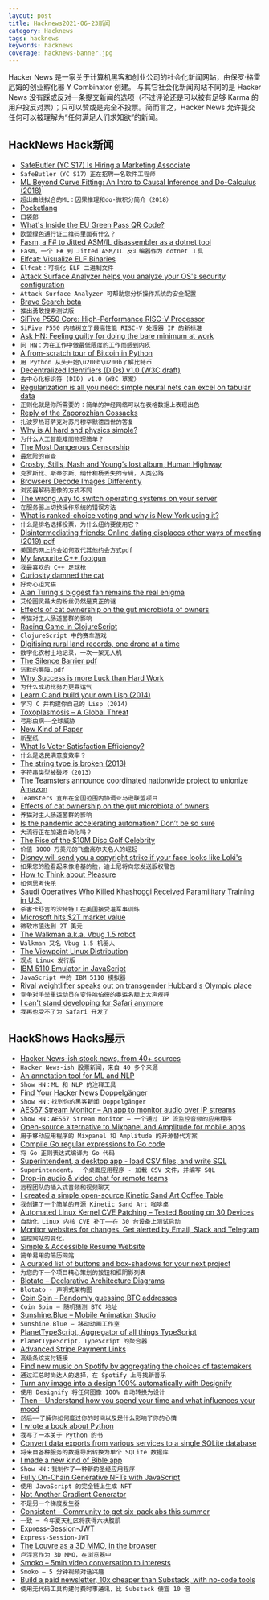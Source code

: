 ```yaml
---
layout: post
title: Hacknews2021-06-23新闻
category: Hacknews
tags: hacknews
keywords: hacknews
coverage: hacknews-banner.jpg
---
```


Hacker News 是一家关于计算机黑客和创业公司的社会化新闻网站，由保罗·格雷厄姆的创业孵化器 Y Combinator 创建。
与其它社会化新闻网站不同的是 Hacker News 没有踩或反对一条提交新闻的选项（不过评论还是可以被有足够 Karma 的用户投反对票）；只可以赞或是完全不投票。简而言之，Hacker News 允许提交任何可以被理解为“任何满足人们求知欲”的新闻。

## HackNews Hack新闻


- [SafeButler (YC S17) Is Hiring a Marketing Associate](https://www.safebutler.com/careers)
- `SafeButler（YC S17）正在招聘一名软件工程师`
- [ML Beyond Curve Fitting: An Intro to Causal Inference and Do-Calculus (2018)](https://www.inference.vc/untitled/)
- `超出曲线拟合的ML：因果推理和do-微积分简介（2018）`
- [Pocketlang](https://github.com/ThakeeNathees/pocketlang)
- `口袋郎`
- [What's Inside the EU Green Pass QR Code?](https://gir.st/blog/greenpass.html)
- `欧盟绿色通行证二维码里面有什么？`
- [Fasm, a F# to Jitted ASM/IL disassembler as a dotnet tool](https://github.com/d-edge/fasm)
- `Fasm，一个 F# 到 Jitted ASM/IL 反汇编器作为 dotnet 工具`
- [Elfcat: Visualize ELF Binaries](https://github.com/ruslashev/elfcat)
- `Elfcat：可视化 ELF 二进制文件`
- [Attack Surface Analyzer helps you analyze your OS's security configuration](https://github.com/Microsoft/AttackSurfaceAnalyzer)
- `Attack Surface Analyzer 可帮助您分析操作系统的安全配置`
- [Brave Search beta](https://search.brave.com/)
- `推出勇敢搜索测试版`
- [SiFive P550 Core: High-Performance RISC-V Processor](https://www.sifive.com/press/sifive-performance-p550-core-sets-new-standard-as-highest)
- `SiFive P550 内核树立了最高性能 RISC-V 处理器 IP 的新标准`
- [Ask HN: Feeling guilty for doing the bare minimum at work](item?id=27593462)
- `问 HN：为在工作中做最低限度的工作而感到内疚`
- [A from-scratch tour of Bitcoin in Python](https://karpathy.github.io/2021/06/21/blockchain/)
- `用 Python 从头开始\u200b\u200b了解比特币`
- [Decentralized Identifiers (DIDs) v1.0 (W3C draft)](https://www.w3.org/TR/did-core/)
- `去中心化标识符 (DID) v1.0（W3C 草案）`
- [Regularization is all you need: simple neural nets can excel on tabular data](https://arxiv.org/abs/2106.11189)
- `正则化就是你所需要的：简单的神经网络可以在表格数据上表现出色`
- [Reply of the Zaporozhian Cossacks](https://en.wikipedia.org/wiki/Reply_of_the_Zaporozhian_Cossacks)
- `扎波罗热哥萨克对苏丹穆罕默德四世的答复`
- [Why is AI hard and physics simple?](https://arxiv.org/abs/2104.00008)
- `为什么人工智能难而物理简单？`
- [The Most Dangerous Censorship](https://edwardsnowden.substack.com/p/on-censorship-pt-1)
- `最危险的审查`
- [Crosby, Stills, Nash and Young’s lost album, Human Highway](https://longreads.com/2021/03/30/crosby-stills-nash-youngs-lost-album-human-highway/)
- `克罗斯比、斯蒂尔斯、纳什和杨丢失的专辑，人类公路`
- [Browsers Decode Images Differently](https://bien.ee/image-decoding-differences-between-browsers/)
- `浏览器解码图像的方式不同`
- [The wrong way to switch operating systems on your server](https://figbert.com/posts/wrong-way-to-switch-server-os/)
- `在服务器上切换操作系统的错误方法`
- [What is ranked-choice voting and why is New York using it?](https://www.npr.org/2021/06/22/1008807504/ranked-choice-voting-new-york-city-mayors-race)
- `什么是排名选择投票，为什么纽约要使用它？`
- [Disintermediating friends: Online dating displaces other ways of meeting (2019) pdf](https://web.stanford.edu/~mrosenfe/Rosenfeld_et_al_Disintermediating_Friends.pdf)
- `美国的网上约会如何取代其他约会方式pdf`
- [My favourite C++ footgun](https://dustri.org/b/my-favourite-c-footgun.html)
- `我最喜欢的 C++ 足球枪`
- [Curiosity damned the cat](https://edwardfeser.blogspot.com/2021/06/curiosity-damned-cat.html)
- `好奇心诅咒猫`
- [Alan Turing's biggest fan remains the real enigma](https://www.westword.com/news/alan-turing-enigma-british-codebreaker-homeland-security-colorado-11996659)
- `艾伦图灵最大的粉丝仍然是真正的谜`
- [Effects of cat ownership on the gut microbiota of owners](https://doi.org/10.1371/journal.pone.0253133)
- `养猫对主人肠道菌群的影响`
- [Racing Game in ClojureScript](https://github.com/ertugrulcetin/racing-game-cljs)
- `ClojureScript 中的赛车游戏`
- [Digitising rural land records, one drone at a time](https://www.bloombergquint.com/business/digitising-rural-land-records-one-drone-at-a-time)
- `数字化农村土地记录，一次一架无人机`
- [The Silence Barrier pdf](http://www.arvindguptatoys.com/arvindgupta/jppsilencebarrier.pdf)
- `沉默的屏障.pdf`
- [Why Success is more Luck than Hard Work](https://www.linkedin.com/pulse/whether-we-succeed-life-mostly-aboutluck-biplab-chakraborty)
- `为什么成功比努力更靠运气`
- [Learn C and build your own Lisp (2014)](http://buildyourownlisp.com/)
- `学习 C 并构建你自己的 Lisp (2014)`
- [Toxoplasmosis – A Global Threat](https://www.ncbi.nlm.nih.gov/pmc/articles/PMC3963851/)
- `弓形虫病——全球威胁`
- [New Kind of Paper](https://mlajtos.mu/posts/new-kind-of-paper)
- `新型纸`
- [What Is Voter Satisfaction Efficiency?](http://electionscience.github.io/vse-sim/VSE/)
- `什么是选民满意度效率？`
- [The string type is broken (2013)](https://mortoray.com/2013/11/27/the-string-type-is-broken/)
- `字符串类型被破坏（2013）`
- [The Teamsters announce coordinated nationwide project to unionize Amazon](https://www.vice.com/en/article/akg7pp/the-teamsters-announce-coordinated-nationwide-project-to-unionize-amazon)
- `Teamsters 宣布在全国范围内协调亚马逊联盟项目`
- [Effects of cat ownership on the gut microbiota of owners](https://journals.plos.org/plosone/article?id=10.1371/journal.pone.0253133)
- `养猫对主人肠道菌群的影响`
- [Is the pandemic accelerating automation? Don’t be so sure](https://www.economist.com/finance-and-economics/2021/06/19/is-the-pandemic-accelerating-automation-dont-be-so-sure)
- `大流行正在加速自动化吗？`
- [The Rise of the $10M Disc Golf Celebrity](https://www.theringer.com/features/2021/6/21/22542839/disc-golf-niche-sports-million-dollar-endorsement-deals)
- `价值 1000 万美元的飞盘高尔夫名人的崛起`
- [Disney will send you a copyright strike if your face looks like Loki's](https://twitter.com/LordAmalthean/status/1407015308796309506)
- `如果您的脸看起来像洛基的脸，迪士尼将向您发送版权警告`
- [How to Think about Pleasure](https://psyche.co/guides/from-hedonism-to-humanism-philosophys-defence-of-pleasure)
- `如何思考快乐`
- [Saudi Operatives Who Killed Khashoggi Received Paramilitary Training in U.S.](https://www.nytimes.com/2021/06/22/us/politics/khashoggi-saudi-kill-team-us-training.html)
- `杀害卡舒吉的沙特特工在美国接受准军事训练`
- [Microsoft hits $2T market value](https://www.seattletimes.com/business/microsoft-rises-to-join-apple-in-exclusive-2-trillion-club/)
- `微软市值达到 2T 美元`
- [The Walkman a.k.a. Vbug 1.5 robot](http://grant.solarbotics.net/walkman.htm)
- `Walkman 又名 Vbug 1.5 机器人`
- [The Viewpoint Linux Distribution](https://www.geeklan.co.uk/?p=2774)
- `观点 Linux 发行版`
- [IBM 5110 Emulator in JavaScript](https://norbertkehrer.github.io/ibm_5110/emu5110.html)
- `JavaScript 中的 IBM 5110 模拟器`
- [Rival weightlifter speaks out on transgender Hubbard's Olympic place](https://www.insidethegames.biz/articles/1108399/anna-vanbellinghen-hubbard)
- `竞争对手举重运动员在变性哈伯德的奥运名额上大声疾呼`
- [I can't stand developing for Safari anymore](https://old.reddit.com/r/webdev/comments/o5k8gb/rant_i_cant_stand_developing_for_safari_anymore/)
- `我再也受不了为 Safari 开发了`


## HackShows Hacks展示

- [ Hacker News-ish stock news, from 40+ sources](https://steez.news)
- `Hacker News-ish 股票新闻，来自 40 多个来源`
- [ An annotation tool for ML and NLP](https://www.getmarkup.com/)
- `Show HN：ML 和 NLP 的注释工具`
- [ Find Your Hacker News Doppelgänger](https://share.streamlit.io/pinecone-io/playground/hacker_news/src/server.py)
- `Show HN：找到你的黑客新闻 Doppelgänger`
- [ AES67 Stream Monitor – An app to monitor audio over IP streams](https://aes67.app/)
- `Show HN：AES67 Stream Monitor – 一个通过 IP 流监控音频的应用程序`
- [ Open-source alternative to Mixpanel and Amplitude for mobile apps](https://github.com/socketkit/awacs)
- `用于移动应用程序的 Mixpanel 和 Amplitude 的开源替代方案`
- [ Compile Go regular expressions to Go code](https://regexp2go-demo.herokuapp.com/)
- `将 Go 正则表达式编译为 Go 代码`
- [ Superintendent, a desktop app - load CSV files, and write SQL](https://superintendent.app/)
- `Superintendent，一个桌面应用程序 - 加载 CSV 文件，并编写 SQL`
- [ Drop-in audio & video chat for remote teams](https://usenoor.com)
- `远程团队的插入式音频和视频聊天`
- [ I created a simple open-source Kinetic Sand Art Coffee Table](https://www.instructables.com/Easily-Build-a-MACHINE-THAT-DESTROYS-WHAT-IT-CREAT/)
- `我创建了一个简单的开源 Kinetic Sand Art 咖啡桌`
- [ Automated Linux Kernel CVE Patching – Tested Booting on 30 Devices](https://github.com/Divested-Mobile/CVE_Checker)
- `自动化 Linux 内核 CVE 补丁——在 30 台设备上测试启动`
- [ Monitor websites for changes. Get alerted by Email, Slack and Telegram](https://webtrackr.io/)
- `监控网站的变化。`
- [ Simple & Accessible Resume Website](https://jmath.dev)
- `简单易用的简历网站`
- [ A curated list of buttons and box-shadows for your next project](https://copy-paste-css.com/)
- `为您的下一个项目精心策划的按钮和框阴影列表`
- [ Blotato – Declarative Architecture Diagrams](https://app.blotato.com/demo)
- `Blotato - 声明式架构图`
- [ Coin Spin – Randomly guessing BTC addresses](https://coinspin.app)
- `Coin Spin – 随机猜测 BTC 地址`
- [ Sunshine.Blue – Mobile Animation Studio](https://sunshine.blue)
- `Sunshine.Blue – 移动动画工作室`
- [ PlanetTypeScript, Aggregator of all things TypeScript](http://www.planettypescript.com/)
- `PlanetTypeScript，TypeScript 的聚合器`
- [ Advanced Stripe Payment Links](https://priceblocs.com/features/links/advanced)
- `高级条纹支付链接`
- [ Find new music on Spotify by aggregating the choices of tastemakers](https://github.com/shijithpk/music-discovery)
- `通过汇总时尚达人的选择，在 Spotify 上寻找新音乐`
- [ Turn any image into a design 100% automatically with Designify](https://www.designify.com/?ref=hn)
- `使用 Designify 将任何图像 100% 自动转换为设计`
- [ Then – Understand how you spend your time and what influences your mood](https://pupishi.com/then)
- `然后——了解你如何度过你的时间以及是什么影响了你的心情`
- [ I wrote a book about Python](https://pragprog.com/titles/dmpython/intuitive-python/)
- `我写了一本关于 Python 的书`
- [ Convert data exports from various services to a single SQLite database](http://github.com/bionic/bionic)
- `将来自各种服务的数据导出转换为单个 SQLite 数据库`
- [ I made a new kind of Bible app](https://sparkbible.com)
- `Show HN：我制作了一种新的圣经应用程序`
- [ Fully On-Chain Generative NFTs with JavaScript](https://lambdanft.org/)
- `使用 JavaScript 的完全链上生成 NFT`
- [ Not Another Gradient Generator](https://doodad.dev/gradient-generator)
- `不是另一个梯度发生器`
- [ Consistent – Community to get six-pack abs this summer](http://consistent.fit/)
- `一致 – 今年夏天社区将获得六块腹肌`
- [ Express-Session-JWT](https://www.npmjs.com/package/express-session-jwt)
- `Express-Session-JWT`
- [ The Louvre as a 3D MMO, in the browser](https://dj3d.io/louvre)
- `卢浮宫作为 3D MMO，在浏览器中`
- [ Smoko – 5min video conversation to interests](https://smoko.online)
- `Smoko – 5 分钟视频对话兴趣`
- [ Build a paid newsletter, 10x cheaper than Substack, with no-code tools](https://diynewsletter.com)
- `使用无代码工具构建付费时事通讯，比 Substack 便宜 10 倍`

